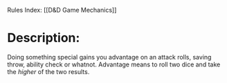 Rules Index: [[D&D Game Mechanics]]
# Description:
Doing something special gains you advantage on an attack rolls, saving throw, ability check or whatnot. Advantage means to roll two dice and take the *higher* of the two results.